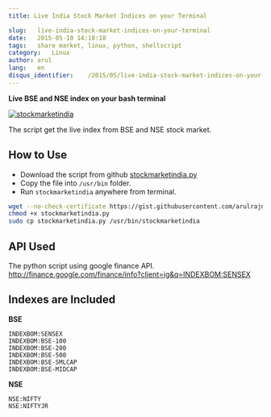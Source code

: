 ```yaml
---
title: Live India Stock Market Indices on your Terminal

slug:   live-india-stock-market-indices-on-your-terminal
date:   2015-05-10 14:18:18
tags:   share market, linux, python, shellscript
category:   Linux
author: arul
lang:   en
disqus_identifier:    /2015/05/live-india-stock-market-indices-on-your-terminal.html
---
```


**Live BSE and NSE index on your bash terminal**

[![stockmarketindia](http://1.bp.blogspot.com/-fDoy3dPAOBQ/VUXc8-MHu3I/AAAAAAAAAus/YhaywsrtU4g/s640/stockmarketindia.png)](http://1.bp.blogspot.com/-fDoy3dPAOBQ/VUXc8-MHu3I/AAAAAAAAAus/YhaywsrtU4g/s1600/stockmarketindia.png)

The script get the live index from BSE and NSE stock market.

## How to Use

-   Download the script from github
    [stockmarketindia.py](https://gist.githubusercontent.com/arulrajnet/21addbacdbdfd6e190f4)
-   Copy the file into `/usr/bin` folder.
-   Run `stockmarketindia` anywhere from terminal.

``` bash
wget --no-check-certificate https://gist.githubusercontent.com/arulrajnet/21addbacdbdfd6e190f4/raw/stockmarketindia.py
chmod +x stockmarketindia.py
sudo cp stockmarketindia.py /usr/bin/stockmarketindia
```

## API Used

The python script using google finance API.
<http://finance.google.com/finance/info?client=ig&q=INDEXBOM:SENSEX>

## Indexes are Included

**BSE**

``` text
INDEXBOM:SENSEX
INDEXBOM:BSE-100
INDEXBOM:BSE-200
INDEXBOM:BSE-500
INDEXBOM:BSE-SMLCAP
INDEXBOM:BSE-MIDCAP
```

**NSE**

``` text
NSE:NIFTY
NSE:NIFTYJR
```
